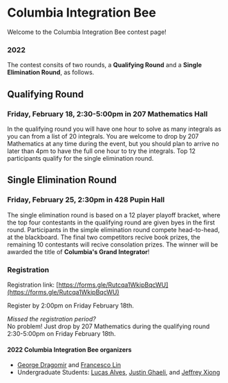 # Columbia Integration Bee

Welcome to the Columbia Integration Bee contest page! 


### 2022

The contest consits of two rounds, a **Qualifying Round** and a **Single Elimination Round**, as follows. 

## Qualifying Round
### Friday, February 18, 2:30-5:00pm in 207 Mathematics Hall 
In the qualifying round you will have one hour to solve as many integrals as you can from a list of 20 integrals. You are welcome to drop by 207 Mathematics at any time during the event, but you should plan to arrive no later than 4pm to have the full one hour to try the integrals. Top 12 participants qualify for the single elimination round.

## Single Elimination Round 
### Friday, February 25, 2:30pm in 428 Pupin Hall 
The single elimination round is based on a 12 player playoff bracket, where the top four contestants in the qualifying round are given byes in the first round. Participants in the simple elimination round compete head-to-head, at the blackboard. The final two competitors recive book prizes, the remaining 10 contestants will recive consolation prizes. The winner will be awarded the title of **Columbia's Grand Integrator**!
  
### Registration
Registration link: [https://forms.gle/Rutcqa1WkipBqcWU](https://forms.gle/Rutcqa1WkipBqcWU)

Register by 2:00pm on Friday February 18th.

*Missed the registration period?*  
No problem! Just drop by 207 Mathematics during the qualifying round 2:30-5:00pm on Friday February 18th.

#### 2022 Columbia Integration Bee organizers 
 - [George Dragomir](mailto:dragomir@math.columbia.edu?subject=Columbia%20Integration%20Bee) and [Francesco Lin](mailto:flin@math.columbia.edu?subject=Columbia%20Integration%20Bee)
 - Undergraduate Students: [Lucas Alves](mailto:alves.lucas@columbia.edu?subject=Columbia%20Integration%20Bee), [Justin Ghaeli](mailto:jag2384@columbia.edu?subject=Columbia%20Integration%20Bee), and [Jeffrey Xiong](mailto:jx2446@columbia.edu?subject=Columbia%20Integration%20Bee)
    
